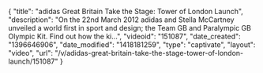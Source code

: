 {
    "title": "adidas Great Britain Take the Stage: Tower of London Launch",
    "description": "On the 22nd March 2012 adidas and Stella McCartney unveiled a world first in sport and design; the Team GB and Paralympic GB Olympic Kit. Find out how the ki...",
    "videoid": "151087",
    "date_created": "1396646906",
    "date_modified": "1418181259",
    "type": "captivate",
    "layout": "video",
    "url": "\/v\/adidas-great-britain-take-the-stage-tower-of-london-launch\/151087"
}